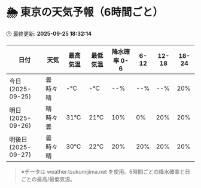 # 🌦️ 東京の天気予報（6時間ごと）

🕒 最終更新: **2025-09-25 18:32:14**

| 日付 | 天気 | 最高気温 | 最低気温 | 降水確率 0-6 | 6-12 | 12-18 | 18-24 |
|------|------|----------|----------|------------|------|------|------|
| 今日 (2025-09-25) | 曇時々晴 | -℃ | -℃ | --% | --% | --% | 20% |
| 明日 (2025-09-26) | 晴時々曇 | 31℃ | 21℃ | 10% | 0% | 20% | 20% |
| 明後日 (2025-09-27) | 曇時々晴 | 30℃ | 22℃ | 20% | 20% | 20% | 20% |

> ※データは weather.tsukumijima.net を使用。6時間ごとの降水確率と日ごとの最高/最低気温。